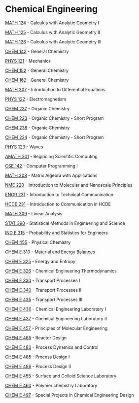 # Chemical Engineering

[MATH 124](<https://myplan.uw.edu/course/#/courses/MATH 124>) - Calculus with Analytic Geometry I

[MATH 125](<https://myplan.uw.edu/course/#/courses/MATH 125>) - Calculus with Analytic Geometry II

[MATH 126](<https://myplan.uw.edu/course/#/courses/MATH 126>) - Calculus with Analytic Geometry III

[CHEM 142](<https://myplan.uw.edu/course/#/courses/CHEM 142>) - General Chemistry

[PHYS 121](<https://myplan.uw.edu/course/#/courses/PHYS 121>) - Mechanics

[CHEM 152](<https://myplan.uw.edu/course/#/courses/CHEM 152>) - General Chemistry

[CHEM 162](<https://myplan.uw.edu/course/#/courses/CHEM 162>) - General Chemistry

[MATH 307](<https://myplan.uw.edu/course/#/courses/MATH 307>) - Introduction to Differential Equations

[PHYS 122](<https://myplan.uw.edu/course/#/courses/PHYS 122>) - Electromagnetism

[CHEM 237](<https://myplan.uw.edu/course/#/courses/CHEM 237>) - Organic Chemistry

[CHEM 223](<https://myplan.uw.edu/course/#/courses/CHEM 223>) - Organic Chemistry - Short Program

[CHEM 238](<https://myplan.uw.edu/course/#/courses/CHEM 238>) - Organic Chemistry

[CHEM 224](<https://myplan.uw.edu/course/#/courses/CHEM 224>) - Organic Chemistry - Short Program

[PHYS 123](<https://myplan.uw.edu/course/#/courses/PHYS 123>) - Waves

[AMATH 301](<https://myplan.uw.edu/course/#/courses/AMATH 301>) - Beginning Scientific Computing

[CSE 142](<https://myplan.uw.edu/course/#/courses/CSE 142>) - Computer Programming I

[MATH 308](<https://myplan.uw.edu/course/#/courses/MATH 308>) - Matrix Algebra with Applications

[NME 220](<https://myplan.uw.edu/course/#/courses/NME 220>) - Introduction to Molecular and Nanoscale Principles

[ENGR 231](<https://myplan.uw.edu/course/#/courses/ENGR 231>) - Introduction to Technical Communication

[HCDE 231](<https://myplan.uw.edu/course/#/courses/HCDE 231>) - Introduction to Communication in HCDE

[MATH 309](<https://myplan.uw.edu/course/#/courses/MATH 309>) - Linear Analysis

[STAT 390](<https://myplan.uw.edu/course/#/courses/STAT 390>) - Statistical Methods in Engineering and Science

[IND E 315](<https://myplan.uw.edu/course/#/courses/IND E 315>) - Probability and Statistics for Engineers

[CHEM 455](<https://myplan.uw.edu/course/#/courses/CHEM 455>) - Physical Chemistry

[CHEM E 310](<https://myplan.uw.edu/course/#/courses/CHEM E 310>) - Material and Energy Balances

[CHEM E 325](<https://myplan.uw.edu/course/#/courses/CHEM E 325>) - Energy and Entropy

[CHEM E 326](<https://myplan.uw.edu/course/#/courses/CHEM E 326>) - Chemical Engineering Thermodynamics

[CHEM E 330](<https://myplan.uw.edu/course/#/courses/CHEM E 330>) - Transport Processes I

[CHEM E 340](<https://myplan.uw.edu/course/#/courses/CHEM E 340>) - Transport Processes II

[CHEM E 435](<https://myplan.uw.edu/course/#/courses/CHEM E 435>) - Transport Processes III

[CHEM E 436](<https://myplan.uw.edu/course/#/courses/CHEM E 436>) - Chemical Engineering Laboratory I

[CHEM E 437](<https://myplan.uw.edu/course/#/courses/CHEM E 437>) - Chemical Engineering Laboratory II

[CHEM E 457](<https://myplan.uw.edu/course/#/courses/CHEM E 457>) - Principles of Molecular Engineering

[CHEM E 465](<https://myplan.uw.edu/course/#/courses/CHEM E 465>) - Reactor Design

[CHEM E 480](<https://myplan.uw.edu/course/#/courses/CHEM E 480>) - Process Dynamics and Control

[CHEM E 485](<https://myplan.uw.edu/course/#/courses/CHEM E 485>) - Process Design I

[CHEM E 486](<https://myplan.uw.edu/course/#/courses/CHEM E 486>) - Process Design II

[CHEM E 455](<https://myplan.uw.edu/course/#/courses/CHEM E 455>) - Surface and Colloid Science Laboratory

[CHEM E 460](<https://myplan.uw.edu/course/#/courses/CHEM E 460>) - Polymer chemistry Laboratory

[CHEM E 497](<https://myplan.uw.edu/course/#/courses/CHEM E 497>) - Special Projects in Chemical Engineering Design

